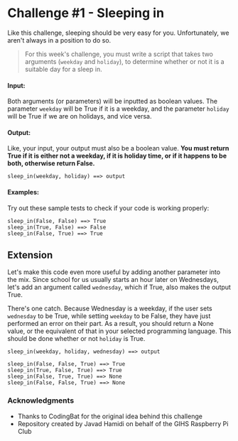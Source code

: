# Challenge #1 - Sleeping in

Like this challenge, sleeping should be very easy for you. Unfortunately, we aren't always in a position to do so.

> For this week's challenge, you must write a script that takes two arguments (`weekday` and `holiday`), to determine whether or not it is a suitable day for a sleep in.

#### Input:
Both arguments (or parameters) will be inputted as boolean values. The parameter `weekday` will be True if it is a weekday, and the parameter `holiday` will be True if we are on holidays, and vice versa.

#### Output:
Like, your input, your output must also be a boolean value. **You must return True if it is either not a weekday, if it is holiday time, or if it happens to be both, otherwise return False.**

`sleep_in(weekday, holiday) ==> output`

#### Examples:
Try out these sample tests to check if your code is working properly:
```
sleep_in(False, False) ==> True
sleep_in(True, False) ==> False
sleep_in(False, True) ==> True
```

## Extension
Let's make this code even more useful by adding another parameter into the mix. Since school for us usually starts an hour later on Wednesdays, let's add an argument called `wednesday`, which if True, also makes the output True. 

There's one catch. Because Wednesday is a weekday, if the user sets `wednesday` to be True, while setting  `weekday` to be False, they have just performed an error on their part. As a result, you should return a None value, or the equivalent of that in your selected programming language. This should be done whether or not `holiday` is True.

```
sleep_in(weekday, holiday, wednesday) ==> output

sleep_in(False, False, True) ==> True
sleep_in(True, False, True) ==> True
sleep_in(False, True, True) ==> None
sleep_in(False, False, True) ==> None
```

### Acknowledgments
* Thanks to CodingBat for the original idea behind this challenge
* Repository created by Javad Hamidi on behalf of the GIHS Raspberry Pi Club
